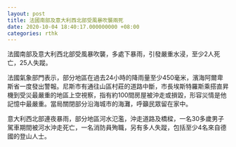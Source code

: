 ```yaml
---
layout: post
title: 法國南部及意大利西北部受風暴吹襲兩死
date: 2020-10-04 18:40:17.000000000 +08:00
categories: rthk
---
```


法國南部及意大利西北部受風暴吹襲，多處下暴雨，引發嚴重水浸，至少2人死亡，25人失蹤。

法國氣象部門表示，部分地區在過去24小時的降雨量至少450毫米，濱海阿爾卑斯省一度發出警報。尼斯市有通往山區村莊的道路中斷，市長埃斯特羅斯乘搭直昇機到受災最嚴重的地區上空視察，指有約100間房屋被沖走或損毀，形容災情是他記憶中最嚴重。當局關閉部分沿海城市的海灘，呼籲民眾留在家中。

意大利西北部連夜暴雨，部分地區河水氾濫，沖走道路及橋樑，一名30多歲男子駕車期間被河水沖走死亡，一名消防員殉職，另有多人失蹤，包括至少4名來自德國的登山人士。
